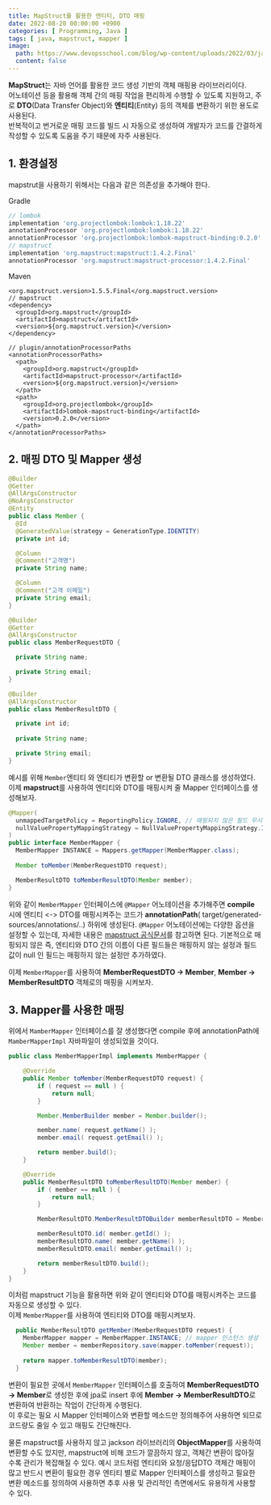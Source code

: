 ```yaml
---
title: MapStruct를 활용한 엔티티, DTO 매핑
date: 2022-08-20 00:00:00 +0900
categories: [ Programming, Java ]
tags: [ java, mapstruct, mapper ]
image:
  path: https://www.devopsschool.com/blog/wp-content/uploads/2022/03/java_logo_icon_168609.png
  content: false
---
```


**MapStruct**는 자바 언어를 활용한 코드 생성 기반의 객체 매핑용 라이브러리이다.  
어노테이션 등을 활용해 객체 간의 매핑 작업을 편리하게 수행할 수 있도록 지원하고, 주로 **DTO**(Data Transfer Object)와 **엔티티**(Entity) 등의 객체를 변환하기 위한 용도로
사용된다.  
반복적이고 번거로운 매핑 코드를 빌드 시 자동으로 생성하여 개발자가 코드를 간결하게 작성할 수 있도록 도움을 주기 때문에 자주 사용된다.

## 1. 환경설정

mapstrut을 사용하기 위해서는 다음과 같은 의존성을 추가해야 한다.

Gradle

``` gradle
// lombok
implementation 'org.projectlombok:lombok:1.18.22'
annotationProcessor 'org.projectlombok:lombok:1.18.22'
annotationProcessor 'org.projectlombok:lombok-mapstruct-binding:0.2.0'
// mapstruct
implementation 'org.mapstruct:mapstruct:1.4.2.Final'
annotationProcessor 'org.mapstruct:mapstruct-processor:1.4.2.Final'
```

Maven

``` maven
<org.mapstruct.version>1.5.5.Final</org.mapstruct.version>
// mapstruct
<dependency>
  <groupId>org.mapstruct</groupId>
  <artifactId>mapstruct</artifactId>
  <version>${org.mapstruct.version}</version>
</dependency>

// plugin/annotationProcessorPaths
<annotationProcessorPaths>
  <path>
    <groupId>org.mapstruct</groupId>
    <artifactId>mapstruct-processor</artifactId>
    <version>${org.mapstruct.version}</version>
  </path>
  <path>
    <groupId>org.projectlombok</groupId>
    <artifactId>lombok-mapstruct-binding</artifactId>
    <version>0.2.0</version>
  </path>
</annotationProcessorPaths>
```

## 2. 매핑 DTO 및 Mapper 생성

``` java
@Builder
@Getter
@AllArgsConstructor
@NoArgsConstructor
@Entity
public class Member {
  @Id
  @GeneratedValue(strategy = GenerationType.IDENTITY)
  private int id;

  @Column
  @Comment("고객명")
  private String name;

  @Column
  @Comment("고객 이메일")
  private String email;
}

@Builder
@Getter
@AllArgsConstructor
public class MemberRequestDTO {

  private String name;

  private String email;
}

@Builder
@AllArgsConstructor
public class MemberResultDTO {

  private int id;
  
  private String name;

  private String email;
}
```

예시를 위해 `Member`엔티티 와 엔티티가 변환할 or 변환될 DTO 클래스를 생성하였다.  
이제 **mapstruct**를 사용하여 엔티티와 DTO를 매핑시켜 줄 Mapper 인터페이스를 생성해보자.

``` java
@Mapper(
  unmappedTargetPolicy = ReportingPolicy.IGNORE, // 매핑되지 않은 필드 무시
  nullValuePropertyMappingStrategy = NullValuePropertyMappingStrategy.IGNORE // null 값 무시
)
public interface MemberMapper {
  MemberMapper INSTANCE = Mappers.getMapper(MemberMapper.class);
  
  Member toMember(MemberRequestDTO request);

  MemberResultDTO toMemberResultDTO(Member member);
}
```

위와 같이 `MemberMapper` 인터페이스에 `@Mapper` 어노테이션을 추가해주면 **compile** 시에 엔티티 <-> DTO를 매핑시켜주는 코드가 **annotationPath**(
target/generated-sources/annotations/..) 하위에 생성된다.
`@Mapper` 어노테이션에는 다양한 옵션을 설정할 수 있는데, 자세한 내용은
[mapstruct 공식문서](https://mapstruct.org/documentation/stable/reference/html/#mapper-configuration)를 참고하면 된다.
기본적으로 매핑되지 않은 즉, 엔티티와 DTO 간의 이름이 다른 필드들은 매핑하지 않는 설정과 필드 값이 null 인 필드는 매핑하지 않는 설정만 추가하였다.

이제 `MemberMapper`를 사용하여 **MemberRequestDTO -> Member**, **Member -> MemberResultDTO** 객체로의 매핑을 시켜보자.

## 3. Mapper를 사용한 매핑

위에서 `MamberMapper` 인터페이스를 잘 생성했다면 compile 후에 annotationPath에 `MamberMapperImpl` 자바파일이 생성되었을 것이다.

``` java
public class MemberMapperImpl implements MemberMapper {

    @Override
    public Member toMember(MemberRequestDTO request) {
        if ( request == null ) {
            return null;
        }

        Member.MemberBuilder member = Member.builder();

        member.name( request.getName() );
        member.email( request.getEmail() );

        return member.build();
    }

    @Override
    public MemberResultDTO toMemberResultDTO(Member member) {
        if ( member == null ) {
            return null;
        }

        MemberResultDTO.MemberResultDTOBuilder memberResultDTO = MemberResultDTO.builder();

        memberResultDTO.id( member.getId() );
        memberResultDTO.name( member.getName() );
        memberResultDTO.email( member.getEmail() );

        return memberResultDTO.build();
    }
}
```

이처럼 mapstruct 기능을 활용하면 위와 같이 엔티티와 DTO를 매핑시켜주는 코드를 자동으로 생성할 수 있다.  
이제 `MemberMapper`를 사용하여 엔티티와 DTO를 매핑시켜보자.

``` java
  public MemberResultDTO getMember(MemberRequestDTO request) {
    MemberMapper mapper = MemberMapper.INSTANCE; // mapper 인스턴스 생성
    Member member = memberRepository.save(mapper.toMember(request));
    
    return mapper.toMemberResultDTO(member);
  }
```

변환이 필요한 곳에서 `MemberMapper` 인터페이스를 호출하여 **MemberRequestDTO -> Member**로 생성한 후에 jpa로 insert 후에 **Member ->
MemberResultDTO**로 변환하여 반환하는 작업이 간단하게 수행된다.  
이 후로는 필요 시 Mapper 인터페이스와 변환할 메소드만 정의해주어 사용하면 되므로 코드량도 줄일 수 있고 매핑도 간단해진다.

물론 mapstruct를 사용하지 않고 jackson 라이브러리의 **ObjectMapper**를 사용하여 변환할 수도 있지만, mapstruct에 비해 코드가 깔끔하지 않고,
객체간 변환이 많아질 수록 관리가 복잡해질 수 있다. 예시 코드처럼 엔티티와 요청/응답DTO 객체간 매핑이 많고 반드시 변환이 필요한 경우
엔티티 별로 Mapper 인터페이스를 생성하고 필요한 변환 메소드를 정의하여 사용하면 추후 사용 및 관리적인 측면에서도 유용하게 사용할 수 있다.
